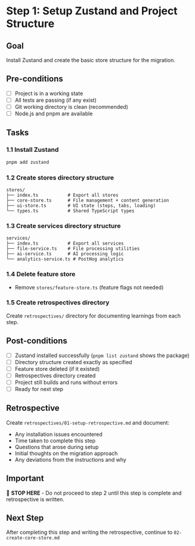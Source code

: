 # Step 1: Setup Zustand and Project Structure

## Goal
Install Zustand and create the basic store structure for the migration.

## Pre-conditions
- [ ] Project is in a working state
- [ ] All tests are passing (if any exist)
- [ ] Git working directory is clean (recommended)
- [ ] Node.js and pnpm are available

## Tasks

### 1.1 Install Zustand
```bash
pnpm add zustand
```

### 1.2 Create stores directory structure
```
stores/
├── index.ts           # Export all stores
├── core-store.ts      # File management + content generation
├── ui-store.ts        # UI state (steps, tabs, loading)
└── types.ts           # Shared TypeScript types
```

### 1.3 Create services directory structure  
```
services/
├── index.ts           # Export all services
├── file-service.ts    # File processing utilities
├── ai-service.ts      # AI processing logic
└── analytics-service.ts # PostHog analytics
```

### 1.4 Delete feature store
- Remove `stores/feature-store.ts` (feature flags not needed)

### 1.5 Create retrospectives directory
Create `retrospectives/` directory for documenting learnings from each step.

## Post-conditions
- [ ] Zustand installed successfully (`pnpm list zustand` shows the package)
- [ ] Directory structure created exactly as specified
- [ ] Feature store deleted (if it existed)
- [ ] Retrospectives directory created
- [ ] Project still builds and runs without errors
- [ ] Ready for next step

## Retrospective
Create `retrospectives/01-setup-retrospective.md` and document:
- Any installation issues encountered
- Time taken to complete this step
- Questions that arose during setup
- Initial thoughts on the migration approach
- Any deviations from the instructions and why

## Important
🛑 **STOP HERE** - Do not proceed to step 2 until this step is complete and retrospective is written.

## Next Step
After completing this step and writing the retrospective, continue to `02-create-core-store.md`

